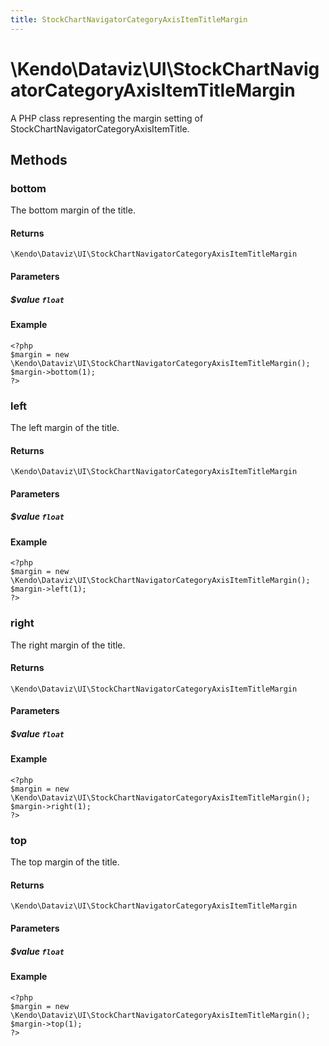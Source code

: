 ```yaml
---
title: StockChartNavigatorCategoryAxisItemTitleMargin
---
```


# \Kendo\Dataviz\UI\StockChartNavigatorCategoryAxisItemTitleMargin

A PHP class representing the margin setting of StockChartNavigatorCategoryAxisItemTitle.


## Methods

### bottom
The bottom margin of the title.

#### Returns
`\Kendo\Dataviz\UI\StockChartNavigatorCategoryAxisItemTitleMargin`

#### Parameters

##### $value `float`



#### Example 
    <?php
    $margin = new \Kendo\Dataviz\UI\StockChartNavigatorCategoryAxisItemTitleMargin();
    $margin->bottom(1);
    ?>

### left
The left margin of the title.

#### Returns
`\Kendo\Dataviz\UI\StockChartNavigatorCategoryAxisItemTitleMargin`

#### Parameters

##### $value `float`



#### Example 
    <?php
    $margin = new \Kendo\Dataviz\UI\StockChartNavigatorCategoryAxisItemTitleMargin();
    $margin->left(1);
    ?>

### right
The right margin of the title.

#### Returns
`\Kendo\Dataviz\UI\StockChartNavigatorCategoryAxisItemTitleMargin`

#### Parameters

##### $value `float`



#### Example 
    <?php
    $margin = new \Kendo\Dataviz\UI\StockChartNavigatorCategoryAxisItemTitleMargin();
    $margin->right(1);
    ?>

### top
The top margin of the title.

#### Returns
`\Kendo\Dataviz\UI\StockChartNavigatorCategoryAxisItemTitleMargin`

#### Parameters

##### $value `float`



#### Example 
    <?php
    $margin = new \Kendo\Dataviz\UI\StockChartNavigatorCategoryAxisItemTitleMargin();
    $margin->top(1);
    ?>

